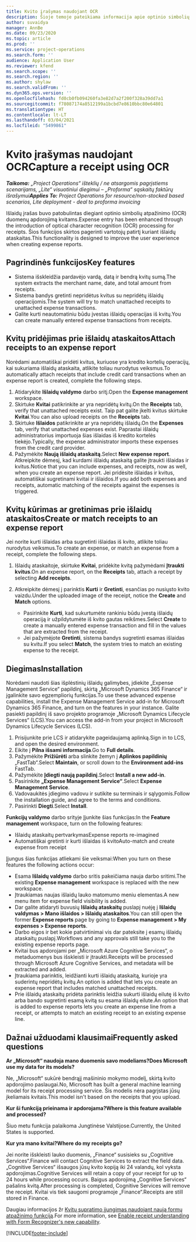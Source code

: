 ```yaml
---
title: Kvito įrašymas naudojant OCR
description: Šioje temoje pateikiama informacija apie optinio simbolių atpažinimo (OCR) apdorojimą kvitams.
author: suvaidya
manager: AnnBe
ms.date: 09/23/2020
ms.topic: article
ms.prod: ''
ms.service: project-operations
ms.search.form: ''
audience: Application User
ms.reviewer: kfend
ms.search.scope: ''
ms.search.region: ''
ms.author: shylaw
ms.search.validFrom: ''
ms.dyn365.ops.version: ''
ms.openlocfilehash: fd0cb0fb094260fa3e82d7a2f200f328a39dd7a1
ms.sourcegitcommit: f78087174a8512199a1bcbd7e8610bbc80e64801
ms.translationtype: HT
ms.contentlocale: lt-LT
ms.lasthandoff: 03/04/2021
ms.locfileid: "5499861"
---
```

# <a name="capture-a-receipt-using-ocr"></a><span data-ttu-id="be038-103">Kvito įrašymas naudojant OCR</span><span class="sxs-lookup"><span data-stu-id="be038-103">Capture a receipt using OCR</span></span>

<span data-ttu-id="be038-104">_**Taikoma:** „Project Operations“ išteklių / ne atsargomis pagrįstiems scenarijams, „Lite“ visuotiniui diegimui – „Proforma“ sąskaitų faktūrų išrašymui_</span><span class="sxs-lookup"><span data-stu-id="be038-104">_**Applies To:** Project Operations for resource/non-stocked based scenarios, Lite deployment - deal to proforma invoicing_</span></span>

<span data-ttu-id="be038-105">Išlaidų įrašas buvo patobulintas diegiant optinio simbolių atpažinimo (OCR) duomenų apdorojimą kvitams.</span><span class="sxs-lookup"><span data-stu-id="be038-105">Expense entry has been enhanced through the introduction of optical character recognition (OCR) processing for receipts.</span></span> <span data-ttu-id="be038-106">Šios funkcijos skirtos pagerinti vartotojų patirtį kuriant išlaidų ataskaitas.</span><span class="sxs-lookup"><span data-stu-id="be038-106">This functionality is designed to improve the user experience when creating expense reports.</span></span>

## <a name="key-features"></a><span data-ttu-id="be038-107">Pagrindinės funkcijos</span><span class="sxs-lookup"><span data-stu-id="be038-107">Key features</span></span>

- <span data-ttu-id="be038-108">Sistema išskleidžia pardavėjo vardą, datą ir bendrą kvitų sumą.</span><span class="sxs-lookup"><span data-stu-id="be038-108">The system extracts the merchant name, date, and total amount from receipts.</span></span>
- <span data-ttu-id="be038-109">Sistema bandys gretinti nepridėtus kvitus su nepridėtų išlaidų operacijomis.</span><span class="sxs-lookup"><span data-stu-id="be038-109">The system will try to match unattached receipts to unattached expense transactions.</span></span>
- <span data-ttu-id="be038-110">Galite kurti neautomatiniu būdu įvestas išlaidų operacijas iš kvitų.</span><span class="sxs-lookup"><span data-stu-id="be038-110">You can create manually entered expense transactions from receipts.</span></span>

## <a name="attach-receipts-to-an-expense-report"></a><span data-ttu-id="be038-111">Kvitų pridėjimas prie išlaidų ataskaitos</span><span class="sxs-lookup"><span data-stu-id="be038-111">Attach receipts to an expense report</span></span>

<span data-ttu-id="be038-112">Norėdami automatiškai pridėti kvitus, kuriuose yra kredito kortelių operacijų, kai sukuriama išlaidų ataskaita, atlikite toliau nurodytus veiksmus.</span><span class="sxs-lookup"><span data-stu-id="be038-112">To automatically attach receipts that include credit card transactions when an expense report is created, complete the following steps.</span></span>

  1. <span data-ttu-id="be038-113">Atidarykite **Išlaidų valdymo** darbo sritį.</span><span class="sxs-lookup"><span data-stu-id="be038-113">Open the **Expense management** workspace.</span></span>
  2. <span data-ttu-id="be038-114">Skirtuke **Kvitai** patikrinkite ar yra nepridėtų kvitų.</span><span class="sxs-lookup"><span data-stu-id="be038-114">On the **Receipts** tab, verify that unattached receipts exist.</span></span> <span data-ttu-id="be038-115">Taip pat galite įkelti kvitus skirtuke **Kvitai**.</span><span class="sxs-lookup"><span data-stu-id="be038-115">You can also upload receipts on the **Receipts** tab.</span></span>
  3. <span data-ttu-id="be038-116">Skirtuke **Išlaidos** patikrinkite ar yra nepridėtų išlaidų.</span><span class="sxs-lookup"><span data-stu-id="be038-116">On the **Expenses** tab, verify that unattached expenses exist.</span></span> <span data-ttu-id="be038-117">Paprastai išlaidų administratorius importuoja šias išlaidas iš kredito kortelės tiekėjo.</span><span class="sxs-lookup"><span data-stu-id="be038-117">Typically, the expense administrator imports these expenses from the credit card provider.</span></span>
  4. <span data-ttu-id="be038-118">Pažymėkite **Naują išlaidų ataskaitą**.</span><span class="sxs-lookup"><span data-stu-id="be038-118">Select **New expense report**.</span></span> <span data-ttu-id="be038-119">Atkreipkite dėmesį, kad kurdami išlaidų ataskaitą galite įtraukti išlaidas ir kvitus.</span><span class="sxs-lookup"><span data-stu-id="be038-119">Notice that you can include expenses, and receipts, now as well, when you create an expense report.</span></span> <span data-ttu-id="be038-120">Jei pridėsite išlaidas ir kvitus, automatiškai sugretinami kvitai ir išlaidos.</span><span class="sxs-lookup"><span data-stu-id="be038-120">If you add both expenses and receipts, automatic matching of the receipts against the expenses is triggered.</span></span>

## <a name="create-or-match-receipts-to-an-expense-report"></a><span data-ttu-id="be038-121">Kvitų kūrimas ar gretinimas prie išlaidų ataskaitos</span><span class="sxs-lookup"><span data-stu-id="be038-121">Create or match receipts to an expense report</span></span>
<span data-ttu-id="be038-122">Jei norite kurti išlaidas arba sugretinti išlaidas iš kvito, atlikite toliau nurodytus veiksmus.</span><span class="sxs-lookup"><span data-stu-id="be038-122">To create an expense, or match an expense from a receipt, complete the following steps.</span></span>

  1. <span data-ttu-id="be038-123">Išlaidų ataskaitoje, skirtuke **Kvitai**, pridėkite kvitą pažymėdami **Įtraukti kvitus**.</span><span class="sxs-lookup"><span data-stu-id="be038-123">On an expense report, on the **Receipts** tab, attach a receipt by selecting **Add receipts**.</span></span>
  2. <span data-ttu-id="be038-124">Atkreipkite dėmesį į parinktis **Kurti** ir **Gretinti**, esančias po nusiųsto kvito vaizdu.</span><span class="sxs-lookup"><span data-stu-id="be038-124">Under the uploaded image of the receipt, notice the **Create** and **Match** options.</span></span>

      - <span data-ttu-id="be038-125">Pasirinkite **Kurti**, kad sukurtumėte rankiniu būdu įvestą išlaidų operaciją ir užpildytumėte iš kvito gautas reikšmes.</span><span class="sxs-lookup"><span data-stu-id="be038-125">Select **Create** to create a manually entered expense transaction and fill in the values that are extracted from the receipt.</span></span>
      - <span data-ttu-id="be038-126">Jei pažymėjote **Gretinti**, sistema bandys sugretinti esamas išlaidas su kvitu.</span><span class="sxs-lookup"><span data-stu-id="be038-126">If you select **Match**, the system tries to match an existing expense to the receipt.</span></span>

## <a name="installation"></a><span data-ttu-id="be038-127">Diegimas</span><span class="sxs-lookup"><span data-stu-id="be038-127">Installation</span></span>

<span data-ttu-id="be038-128">Norėdami naudoti šias išplėstinių išlaidų galimybes, įdiekite „Expense Management Service“ papildinį, skirtą „Microsoft Dynamics 365 Finance“ ir įgalinkite savo egzempliorių funkcijas.</span><span class="sxs-lookup"><span data-stu-id="be038-128">To use these advanced expense capabilities, install the Expense Management Service add-in for Microsoft Dynamics 365 Finance, and turn on the features in your instance.</span></span> <span data-ttu-id="be038-129">Galite pasiekti papildinį iš savo projekto programoje „Microsoft Dynamics Lifecycle Services“ (LCS).</span><span class="sxs-lookup"><span data-stu-id="be038-129">You can access the add-in from your project in Microsoft Dynamics Lifecycle Services (LCS).</span></span>

1. <span data-ttu-id="be038-130">Prisijunkite prie LCS ir atidarykite pageidaujamą aplinką.</span><span class="sxs-lookup"><span data-stu-id="be038-130">Sign in to LCS, and open the desired environment.</span></span>
2. <span data-ttu-id="be038-131">Eikite į **Pilna išsami informacija**.</span><span class="sxs-lookup"><span data-stu-id="be038-131">Go to **Full details**.</span></span>
3. <span data-ttu-id="be038-132">Pažymėkite **Prižiūrėti** arba slinkite žemyn į  **Aplinkos papildinių** „FastTab“.</span><span class="sxs-lookup"><span data-stu-id="be038-132">Select **Maintain**, or scroll down to the **Environment add-ins** FastTab.</span></span>
4. <span data-ttu-id="be038-133">Pažymėkite **Įdiegti naują papildinį**.</span><span class="sxs-lookup"><span data-stu-id="be038-133">Select **Install a new add-in**.</span></span>
5. <span data-ttu-id="be038-134">Pasirinkite **„Expense Management Service“**.</span><span class="sxs-lookup"><span data-stu-id="be038-134">Select **Expense Management Service**.</span></span>
6. <span data-ttu-id="be038-135">Vadovaukitės įdiegimo vadovu ir sutikite su terminais ir sąlygomis.</span><span class="sxs-lookup"><span data-stu-id="be038-135">Follow the installation guide, and agree to the terms and conditions.</span></span>
7. <span data-ttu-id="be038-136">Pasirinkti **Diegti**.</span><span class="sxs-lookup"><span data-stu-id="be038-136">Select **Install**.</span></span>

<span data-ttu-id="be038-137">**Funkcijų valdymo** darbo srityje Įjunkite šias funkcijas:</span><span class="sxs-lookup"><span data-stu-id="be038-137">In the **Feature management** workspace, turn on the following features:</span></span>

- <span data-ttu-id="be038-138">Išlaidų ataskaitų pertvarkymas</span><span class="sxs-lookup"><span data-stu-id="be038-138">Expense reports re-imagined</span></span>
- <span data-ttu-id="be038-139">Automatiškai gretinti ir kurti išlaidas iš kvito</span><span class="sxs-lookup"><span data-stu-id="be038-139">Auto-match and create expense from receipt</span></span>

<span data-ttu-id="be038-140">Įjungus šias funkcijas atliekami šie veiksmai:</span><span class="sxs-lookup"><span data-stu-id="be038-140">When you turn on these features the following actions occur:</span></span>

- <span data-ttu-id="be038-141">Esama **Išlaidų valdymo** darbo sritis pakeičiama nauja darbo sritimi.</span><span class="sxs-lookup"><span data-stu-id="be038-141">The existing **Expense management** workspace is replaced with the new workspace.</span></span>
- <span data-ttu-id="be038-142">Įtraukiamas naujas išlaidų lauko matomumo meniu elementas.</span><span class="sxs-lookup"><span data-stu-id="be038-142">A new menu item for expense field visibility is added.</span></span>
- <span data-ttu-id="be038-143">Dar galite atidaryti buvusių **Išlaidų ataskaitų** puslapį nuėję į **Išlaidų valdymas > Mano išlaidos > Išlaidų ataskaitos**.</span><span class="sxs-lookup"><span data-stu-id="be038-143">You can still open the former **Expense reports** page by going to **Expense management > My expenses > Expense reports**.</span></span>
- <span data-ttu-id="be038-144">Darbo eigos ir bet kokie patvirtinimai vis dar pateksite į esamų išlaidų ataskaitų puslapį.</span><span class="sxs-lookup"><span data-stu-id="be038-144">Workflows and any approvals still take you to the existing expense reports page.</span></span>
- <span data-ttu-id="be038-145">Kvitai bus apdorojami per „Microsoft Azure Cognitive Services“, o metaduomenys bus išskleisti ir įtraukti.</span><span class="sxs-lookup"><span data-stu-id="be038-145">Receipts will be processed through Microsoft Azure Cognitive Services, and metadata will be extracted and added.</span></span>
- <span data-ttu-id="be038-146">Įtraukiama parinktis, leidžianti kurti išlaidų ataskaitą, kurioje yra suderintų nepridėtų kvitų.</span><span class="sxs-lookup"><span data-stu-id="be038-146">An option is added that lets you create an expense report that includes matched unattached receipts.</span></span>
- <span data-ttu-id="be038-147">Prie išlaidų ataskaitų pridėta parinktis leidžia sukurti išlaidų eilutę iš kvito arba bando sugretinti esamą kvitą su esama išlaidų eilute.</span><span class="sxs-lookup"><span data-stu-id="be038-147">An option that is added to expense reports lets you create an expense line from a receipt, or attempts to match an existing receipt to an existing expense line.</span></span>

## <a name="frequently-asked-questions"></a><span data-ttu-id="be038-148">Dažnai užduodami klausimai</span><span class="sxs-lookup"><span data-stu-id="be038-148">Frequently asked questions</span></span>

<span data-ttu-id="be038-149">**Ar „Microsoft“ naudoja mano duomenis savo modeliams?**</span><span class="sxs-lookup"><span data-stu-id="be038-149">**Does Microsoft use my data for its models?**</span></span>

<span data-ttu-id="be038-150">Ne, „Microsoft“ sukūrė bendrąjį mašininio mokymo modelį, skirtą kvito apdorojimo paslaugai.</span><span class="sxs-lookup"><span data-stu-id="be038-150">No, Microsoft has built a general machine learning model for its receipt processing service.</span></span> <span data-ttu-id="be038-151">Šis modelis nėra pagrįstas jūsų įkeliamais kvitais.</span><span class="sxs-lookup"><span data-stu-id="be038-151">This model isn't based on the receipts that you upload.</span></span>

<span data-ttu-id="be038-152">**Kur ši funkciją prieinama ir apdorojama?**</span><span class="sxs-lookup"><span data-stu-id="be038-152">**Where is this feature available and processed?**</span></span>

<span data-ttu-id="be038-153">Šiuo metu funkcija palaikoma Jungtinėse Valstijose.</span><span class="sxs-lookup"><span data-stu-id="be038-153">Currently, the United States is supported.</span></span>

<span data-ttu-id="be038-154">**Kur yra mano kvitai?**</span><span class="sxs-lookup"><span data-stu-id="be038-154">**Where do my receipts go?**</span></span>

<span data-ttu-id="be038-155">Jei norite išskleisti lauko duomenis, „Finance“ susisieks su „Cognitive Services“.</span><span class="sxs-lookup"><span data-stu-id="be038-155">Finance will contact Cognitive Services to extract the field data.</span></span> <span data-ttu-id="be038-156">„Cognitive Services“ išsaugos jūsų kvito kopiją iki 24 valandų, kol vyksta apdorojimas.</span><span class="sxs-lookup"><span data-stu-id="be038-156">Cognitive Services will retain a copy of your receipt for up to 24 hours while processing occurs.</span></span> <span data-ttu-id="be038-157">Baigus apdorojimą „Cognitive Services“ pašalins kvitą.</span><span class="sxs-lookup"><span data-stu-id="be038-157">After processing is completed, Cognitive Services will remove the receipt.</span></span> <span data-ttu-id="be038-158">Kvitai vis tiek saugomi programoje „Finance“.</span><span class="sxs-lookup"><span data-stu-id="be038-158">Receipts are still stored in Finance.</span></span>

<span data-ttu-id="be038-159">Daugiau informacijos žr [Kvitų supratimo įjungimas naudojant naują formų atpažinimo funkciją](https://azure.microsoft.com/blog/enable-receipt-understanding-with-form-recognizer-s-new-capability/).</span><span class="sxs-lookup"><span data-stu-id="be038-159">For more information, see [Enable receipt understanding with Form Recognizer's new capability](https://azure.microsoft.com/blog/enable-receipt-understanding-with-form-recognizer-s-new-capability/).</span></span>


[!INCLUDE[footer-include](../includes/footer-banner.md)]
